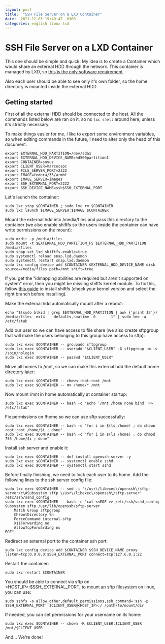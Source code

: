 ```yaml
---
layout: post
title:  "SSH File Server on a LXD Container"
date:  2021-12-03 19:49:47 -0300 
categories: english linux lxd  
---
```


# SSH File Server on a LXD Container 

This one should be simple and quick. My idea is to create a Container which would share an external HDD through the network. This container is managed by LXD, so [this is the only software requirement](https://linuxcontainers.org/lxd/getting-started-cli/). 

Also each user should be able to see only it's own folder, so the home directory is mounted inside the external HDD.

## Getting started

First of all the external HDD should be connected to the host. All the commands listed below are ran on it, so no `lxc shell` around here, unless it's strictly necessary.

To make things easier for me, I like to export some environment variables, so when editing commands in the future, I need to alter only the head of this document.

```
export EXTERNAL_HDD_PARTITION=/dev/sda1
export EXTERNAL_HDD_DEVICE_NAME=hd500partition1
export CONTAINER=soyuz
export CLIENT_USER=marcocspc
export FILE_SERVER_PORT=2222
export IMAGE=fedora/35/armhf
export IMAGE_SERVER=images
export SSH_EXTERNAL_PORT=2222
export SSH_DEVICE_NAME=ssh$SSH_EXTERNAL_PORT
```

Let's launch the container:

```
sudo lxc stop $CONTAINER ; sudo lxc rm $CONTAINER
sudo lxc launch $IMAGE_SERVER:$IMAGE $CONTAINER
```

Mount the external hdd into /media/files and pass this directory to the container (we also enable shiftfs so the users inside the container can have write permissions on the mount):

```
sudo mkdir -p /media/files
sudo mount -t $EXTERNAL_HDD_PARTITION_FS $EXTERNAL_HDD_PARTITION /media/files
sudo snap set lxd shiftfs.enable=true
sudo systemctl reload snap.lxd.daemon
sudo systemctl restart snap.lxd.daemon
sudo lxc config device add $CONTAINER $EXTERNAL_HDD_DEVICE_NAME disk source=/media/files path=/mnt shift=true
```

If you get the "idmapping abilities are required but aren't supported on system" error, then you might be missing shiftfs kernel module. To fix this, follow [this guide](https://github.com/toby63/shiftfs-dkms/tree/k5.10#install) to install shiftfs (check your kernel version and select the right branch before installing).

Make the external hdd automatically mount after a reboot:

```
echo "$(sudo blkid | grep $EXTERNAL_HDD_PARTITION | awk {'print $2'}) /media/files  ext4    defaults,noatime  0       1" | sudo tee -a /etc/fstab
```

Add our user so we can have access to file share (we also create sftpgroup that will make the users belonging to this group have access to sftp):

```
sudo lxc exec $CONTAINER -- groupadd sftpgroup
sudo lxc exec $CONTAINER -- useradd "$CLIENT_USER" -G sftpgroup -m -s /sbin/nologin
sudo lxc exec $CONTAINER -- passwd "$CLIENT_USER"
```

Move all homes to /mnt, so we can make this external hdd the default home directory later:

```
sudo lxc exec $CONTAINER -- chown root:root /mnt
sudo lxc exec $CONTAINER -- mv /home/* /mnt
```

Now mount /mnt in home automatically at container startup:

```
sudo lxc exec $CONTAINER -- bash -c "echo '/mnt /home none bind' >> /etc/fstab" 
```

Fix permissions on /home so we can use sftp successfully:

```
sudo lxc exec $CONTAINER -- bash -c "for i in $(ls /home) ; do chown root:root /home/$i ; done"
sudo lxc exec $CONTAINER -- bash -c "for i in $(ls /home) ; do chmod 755 /home/$i ; done"
```

Install ssh server and enable it:

```
sudo lxc exec $CONTAINER -- dnf install openssh-server -y
sudo lxc exec $CONTAINER -- systemctl enable sshd
sudo lxc exec $CONTAINER -- systemctl start sshd
```

Before finally finishing, we need to lock each user to its home. Add the following lines to the ssh server config file:

```
sudo lxc exec $CONTAINER -- sed -i '\/usr\/libexec\/openssh\/sftp-server/c\#Subsystem sftp \/usr\/libexec\/openssh\/sftp-server' /etc/ssh/sshd_config
sudo lxc exec $CONTAINER -- bash -c "cat <<EOF >> /etc/ssh/sshd_config
Subsystem sftp /usr/lib/openssh/sftp-server
    Match Group sftpgroup
    ChrootDirectory %h
    ForceCommand internal-sftp
    X11Forwarding no
    AllowTcpForwarding no
EOF"
```

Redirect an external port to the container ssh port:

```
sudo lxc config device add $CONTAINER $SSH_DEVICE_NAME proxy listen=tcp:0.0.0.0:$SSH_EXTERNAL_PORT connect=tcp:127.0.0.1:22
```

Restart the container:

```
sudo lxc restart $CONTAINER
```

You should be able to connect via sftp on <HOST_IP>:$SSH_EXTERNAL_PORT, to mount an sftp filesystem on linux, you can use:

```
sudo sshfs -o allow_other,default_permissions,ssh_command='ssh -p $SSH_EXTERNAL_PORT' $CLIENT_USER@<HOST_IP>:/ /path/to/mount/dir
```

If needed, you can set permissions for your username on its home:

```
sudo lxc exec $CONTAINER -- chown -R $CLIENT_USER:$CLIENT_USER /mnt/$CLIENT_USER
```

And... We're done!
